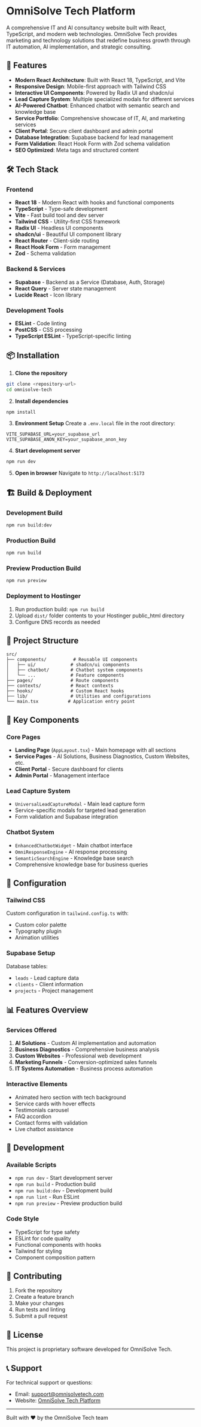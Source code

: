 # OmniSolve Tech Platform

A comprehensive IT and AI consultancy website built with React, TypeScript, and modern web technologies. OmniSolve Tech provides marketing and technology solutions that redefine business growth through IT automation, AI implementation, and strategic consulting.

## 🚀 Features

- **Modern React Architecture**: Built with React 18, TypeScript, and Vite
- **Responsive Design**: Mobile-first approach with Tailwind CSS
- **Interactive UI Components**: Powered by Radix UI and shadcn/ui
- **Lead Capture System**: Multiple specialized modals for different services
- **AI-Powered Chatbot**: Enhanced chatbot with semantic search and knowledge base
- **Service Portfolio**: Comprehensive showcase of IT, AI, and marketing services
- **Client Portal**: Secure client dashboard and admin portal
- **Database Integration**: Supabase backend for lead management
- **Form Validation**: React Hook Form with Zod schema validation
- **SEO Optimized**: Meta tags and structured content

## 🛠️ Tech Stack

### Frontend
- **React 18** - Modern React with hooks and functional components
- **TypeScript** - Type-safe development
- **Vite** - Fast build tool and dev server
- **Tailwind CSS** - Utility-first CSS framework
- **Radix UI** - Headless UI components
- **shadcn/ui** - Beautiful UI component library
- **React Router** - Client-side routing
- **React Hook Form** - Form management
- **Zod** - Schema validation

### Backend & Services
- **Supabase** - Backend as a Service (Database, Auth, Storage)
- **React Query** - Server state management
- **Lucide React** - Icon library

### Development Tools
- **ESLint** - Code linting
- **PostCSS** - CSS processing
- **TypeScript ESLint** - TypeScript-specific linting

## 📦 Installation

1. **Clone the repository**
```bash
git clone <repository-url>
cd omnisolve-tech
```

2. **Install dependencies**
```bash
npm install
```

3. **Environment Setup**
Create a `.env.local` file in the root directory:
```env
VITE_SUPABASE_URL=your_supabase_url
VITE_SUPABASE_ANON_KEY=your_supabase_anon_key
```

4. **Start development server**
```bash
npm run dev
```

5. **Open in browser**
Navigate to `http://localhost:5173`

## 🏗️ Build & Deployment

### Development Build
```bash
npm run build:dev
```

### Production Build
```bash
npm run build
```

### Preview Production Build
```bash
npm run preview
```

### Deployment to Hostinger
1. Run production build: `npm run build`
2. Upload `dist/` folder contents to your Hostinger public_html directory
3. Configure DNS records as needed

## 📁 Project Structure

```
src/
├── components/          # Reusable UI components
│   ├── ui/             # shadcn/ui components
│   ├── chatbot/        # Chatbot system components
│   └── ...             # Feature components
├── pages/              # Route components
├── contexts/           # React contexts
├── hooks/              # Custom React hooks
├── lib/                # Utilities and configurations
└── main.tsx           # Application entry point
```

## 🎯 Key Components

### Core Pages
- **Landing Page** (`AppLayout.tsx`) - Main homepage with all sections
- **Service Pages** - AI Solutions, Business Diagnostics, Custom Websites, etc.
- **Client Portal** - Secure dashboard for clients
- **Admin Portal** - Management interface

### Lead Capture System
- `UniversalLeadCaptureModal` - Main lead capture form
- Service-specific modals for targeted lead generation
- Form validation and Supabase integration

### Chatbot System
- `EnhancedChatbotWidget` - Main chatbot interface
- `OmniResponseEngine` - AI response processing
- `SemanticSearchEngine` - Knowledge base search
- Comprehensive knowledge base for business queries

## 🔧 Configuration

### Tailwind CSS
Custom configuration in `tailwind.config.ts` with:
- Custom color palette
- Typography plugin
- Animation utilities

### Supabase Setup
Database tables:
- `leads` - Lead capture data
- `clients` - Client information
- `projects` - Project management

## 📊 Features Overview

### Services Offered
1. **AI Solutions** - Custom AI implementation and automation
2. **Business Diagnostics** - Comprehensive business analysis
3. **Custom Websites** - Professional web development
4. **Marketing Funnels** - Conversion-optimized sales funnels
5. **IT Systems Automation** - Business process automation

### Interactive Elements
- Animated hero section with tech background
- Service cards with hover effects
- Testimonials carousel
- FAQ accordion
- Contact forms with validation
- Live chatbot assistance

## 🚀 Development

### Available Scripts
- `npm run dev` - Start development server
- `npm run build` - Production build
- `npm run build:dev` - Development build
- `npm run lint` - Run ESLint
- `npm run preview` - Preview production build

### Code Style
- TypeScript for type safety
- ESLint for code quality
- Functional components with hooks
- Tailwind for styling
- Component composition pattern

## 🤝 Contributing

1. Fork the repository
2. Create a feature branch
3. Make your changes
4. Run tests and linting
5. Submit a pull request

## 📝 License

This project is proprietary software developed for OmniSolve Tech.

## 📞 Support

For technical support or questions:
- Email: support@omnisolvetech.com
- Website: [OmniSolve Tech Platform](https://omnisolvetech.com)

---

Built with ❤️ by the OmniSolve Tech team
